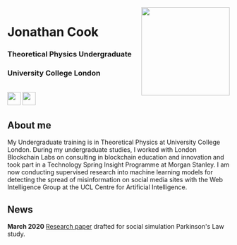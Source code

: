 <img align="right" width="200" height="200" src="https://avatars0.githubusercontent.com/u/61160978?s=460&u=d9c759a499320cbfd641c213e420cf86785b9f46&v=4">

# Jonathan Cook
### Theoretical Physics Undergraduate
### University College London
 
 <br/>
 <a href="https://www.linkedin.com/in/jonathan-cook-78339618a/
" target="_blank"><img src="https://upload.wikimedia.org/wikipedia/commons/thumb/c/c9/Linkedin.svg/1200px-Linkedin.svg.png" 
width="30" height="30" /></a>
 <a href="jonathan.cook235@gmail.com
" target="_blank"><img src="https://i0.wp.com/pinkeyegraphics.co.uk/wp-content/uploads/Gmail-icon.png?fit=512%2C512&ssl=1" 
width="30" height="30" /></a>

## About me

My Undergraduate training is in Theoretical Physics at University College London. During my undergraduate studies, I worked with London Blockchain Labs on consulting in blockchain education and innovation and took part in a Technology Spring Insight Programme at Morgan Stanley. I am now conducting supervised research into machine learning models for detecting the spread of misinformation on social media sites with the Web Intelligence Group at the UCL Centre for Artificial Intelligence. 

## News

**March 2020**
[Research paper](https://github.com/jonathan-cook235/ideation/blob/master/Why%20We%20Disagree.pdf) drafted for social simulation Parkinson's Law study.
